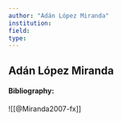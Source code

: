 ```yaml
---
author: "Adán López Miranda"
institution:
field:
type:
---
```


## Adán López Miranda
#### Bibliography:

![[@Miranda2007-fx]]
